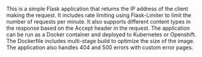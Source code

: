 This is a simple Flask application that returns the IP address of the client making the request. It includes rate limiting using Flask-Limiter to limit the number of requests per minute. It also supports different content types in the response based on the Accept header in the request. The application can be run as a Docker container and deployed to Kubernetes or Openshift. The Dockerfile includes multi-stage build to optimize the size of the image. The application also handles 404 and 500 errors with custom error pages.